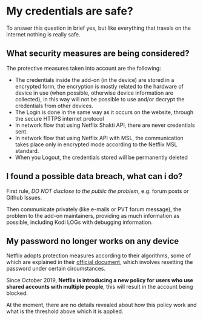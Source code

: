 # My credentials are safe?

To answer this question in brief yes,
but like everything that travels on the internet nothing is really safe.

## What security measures are being considered?

The protective measures taken into account are the following:

- The credentials inside the add-on (in the device) are stored in a encrypted form, the encryption is mostly related to the hardware of device in use (when possible, otherwise device information are collected), in this way will not be possible to use and/or decrypt the credentials from other devices.
- The Login is done in the same way as it occurs on the website, through the secure HTTPS internet protocol
- In network flow that using Netflix Shakti API, there are never credentials sent.
- In network flow that using Netflix API with MSL, the communication takes place only in encrypted mode according to the Netflix MSL standard.
- When you Logout, the credentials stored will be permanently deleted

## I found a possible data breach, what can i do?

First rule, _DO NOT disclose to the public the problem_, e.g. forum posts or Github Issues.

Then communicate privately (like e-mails or PVT forum message), the problem to the add-on maintainers,
providing as much information as possible, including Kodi LOGs with debugging information.

## My password no longer works on any device

Netflix adopts protection measures according to their algorithms, some of which are explained in their [official document](https://help.netflix.com/en/node/56461), which involves resetting the password under certain circumstances.

Since October 2019, **Netflix is introducing a new policy for users who use shared accounts with multiple people**,
this will result in the account being blocked.

At the moment, there are no details revealed about how this policy work and what is the threshold above which it is applied.
